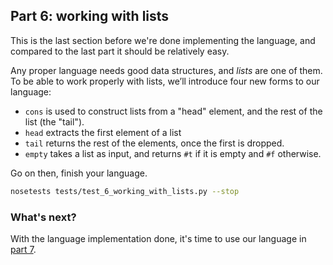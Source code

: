## Part 6: working with lists

This is the last section before we're done implementing the language, and compared to the last part it should be relatively easy.

Any proper language needs good data structures, and *lists* are one of them. To be able to work properly with lists, we’ll introduce four new forms to our language:

- `cons` is used to construct lists from a "head" element, and the rest of the list (the "tail").
- `head` extracts the first element of a list
- `tail` returns the rest of the elements, once the first is dropped.
- `empty` takes a list as input, and returns `#t` if it is empty and `#f` otherwise.

Go on then, finish your language.

```bash
nosetests tests/test_6_working_with_lists.py --stop
```

### What's next?

With the language implementation done, it's time to use our language in [part 7](7.md).
